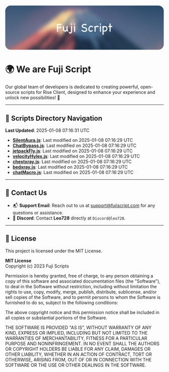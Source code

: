 ![Banner](.github/b.webp)

# 🌍 **We are Fuji Script**

Our global team of developers is dedicated to creating powerful, open-source scripts for Rise Client, designed to enhance your experience and unlock new possibilities! 🌟

---
<!-- SCRIPTS_NAVIGATION_START -->
## 📂 **Scripts Directory Navigation**

**Last Updated**: 2025-01-08 07:16:31 UTC

- **[SilentAura.js](scripts/SilentAura.js)**: Last modified on 2025-01-08 07:16:29 UTC
- **[ChatBypass.js](scripts/ChatBypass.js)**: Last modified on 2025-01-08 07:16:29 UTC
- **[jetpackFly.js](scripts/jetpackFly.js)**: Last modified on 2025-01-08 07:16:29 UTC
- **[velocityHylex.js](scripts/velocityHylex.js)**: Last modified on 2025-01-08 07:16:29 UTC
- **[chestxray.js](scripts/chestxray.js)**: Last modified on 2025-01-08 07:16:29 UTC
- **[bedxray.js](scripts/bedxray.js)**: Last modified on 2025-01-08 07:16:29 UTC
- **[chatMacro.js](scripts/chatMacro.js)**: Last modified on 2025-01-08 07:16:29 UTC

<!-- SCRIPTS_NAVIGATION_END -->

---

## 💬 **Contact Us**  
- 📬 **Support Email**: Reach out to us at [support@fujiscript.com](mailto:support@fujiscript.com) for any questions or assistance.  
- 💬 **Discord**: Contact **Leo728** directly at `Discord@leo728`.

---

## 📜 **License**

This project is licensed under the MIT License.  

**MIT License**  
Copyright (c) 2023 Fuji Scripts  

Permission is hereby granted, free of charge, to any person obtaining a copy of this software and associated documentation files (the "Software"), to deal in the Software without restriction, including without limitation the rights to use, copy, modify, merge, publish, distribute, sublicense, and/or sell copies of the Software, and to permit persons to whom the Software is furnished to do so, subject to the following conditions:  

The above copyright notice and this permission notice shall be included in all copies or substantial portions of the Software.  

THE SOFTWARE IS PROVIDED "AS IS", WITHOUT WARRANTY OF ANY KIND, EXPRESS OR IMPLIED, INCLUDING BUT NOT LIMITED TO THE WARRANTIES OF MERCHANTABILITY, FITNESS FOR A PARTICULAR PURPOSE AND NONINFRINGEMENT. IN NO EVENT SHALL THE AUTHORS OR COPYRIGHT HOLDERS BE LIABLE FOR ANY CLAIM, DAMAGES OR OTHER LIABILITY, WHETHER IN AN ACTION OF CONTRACT, TORT OR OTHERWISE, ARISING FROM, OUT OF OR IN CONNECTION WITH THE SOFTWARE OR THE USE OR OTHER DEALINGS IN THE SOFTWARE.  
